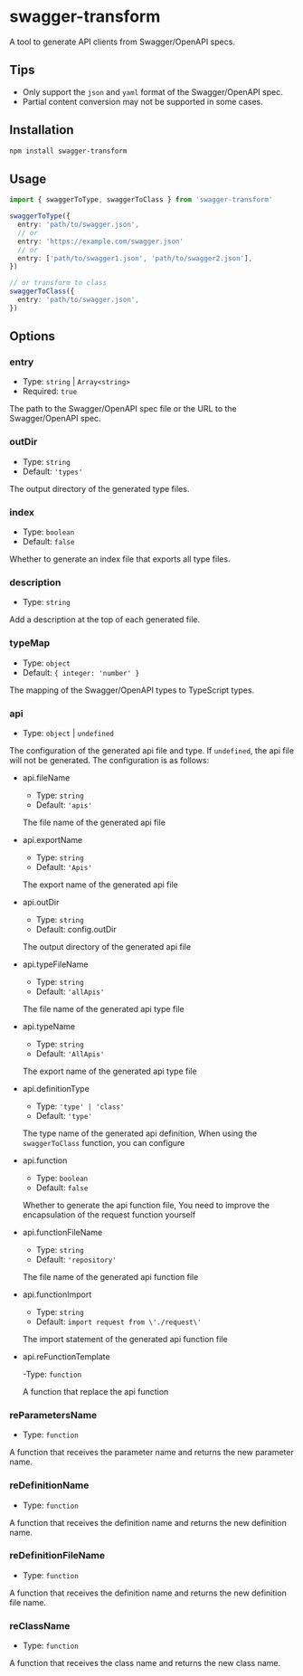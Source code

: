 # swagger-transform

A tool to generate API clients from Swagger/OpenAPI specs.

## Tips

- Only support the `json` and `yaml` format of the Swagger/OpenAPI spec.
- Partial content conversion may not be supported in some cases.

## Installation

```bash
npm install swagger-transform
```

## Usage

```ts
import { swaggerToType, swaggerToClass } from 'swagger-transform'

swaggerToType({
  entry: 'path/to/swagger.json',
  // or
  entry: 'https://example.com/swagger.json'
  // or
  entry: ['path/to/swagger1.json', 'path/to/swagger2.json'],
})

// or transform to class
swaggerToClass({
  entry: 'path/to/swagger.json',
})
```

## Options

### entry

- Type: `string` | `Array<string>`
- Required: `true`

The path to the Swagger/OpenAPI spec file or the URL to the Swagger/OpenAPI spec.

### outDir

- Type: `string`
- Default: `'types'`

The output directory of the generated type files.

### index

- Type: `boolean`
- Default: `false`

Whether to generate an index file that exports all type files.

### description

- Type: `string`

Add a description at the top of each generated file.

### typeMap

- Type: `object`
- Default: `{ integer: 'number' }`

The mapping of the Swagger/OpenAPI types to TypeScript types.

### api

- Type: `object` | `undefined`

The configuration of the generated api file and type. If `undefined`, the api file will not be generated. The configuration is as follows:

+ api.fileName

  - Type: `string`
  - Default: `'apis'`

  The file name of the generated api file

+ api.exportName

  - Type: `string`
  - Default: `'Apis'`

  The export name of the generated api file

+ api.outDir

  - Type: `string`
  - Default: config.outDir

  The output directory of the generated api file

+ api.typeFileName

  - Type: `string`
  - Default: `'allApis'`

  The file name of the generated api type file

+ api.typeName

  - Type: `string`
  - Default: `'AllApis'`

  The export name of the generated api type file

+ api.definitionType

  - Type: `'type' | 'class'`
  - Default: `'type'`

  The type name of the generated api definition, When using the `swaggerToClass` function, you can configure

+ api.function

  - Type: `boolean`
  - Default: `false`

  Whether to generate the api function file, You need to improve the encapsulation of the request function yourself

+ api.functionFileName

  - Type: `string`
  - Default: `'repository'`

  The file name of the generated api function file

+ api.functionImport

  - Type: `string`
  - Default: `import request from \'./request\'`

  The import statement of the generated api function file

+ api.reFunctionTemplate

  -Type: `function`

  A function that replace the api function

### reParametersName

- Type: `function`

A function that receives the parameter name and returns the new parameter name.

### reDefinitionName

- Type: `function`

A function that receives the definition name and returns the new definition name.

### reDefinitionFileName

- Type: `function`

A function that receives the definition name and returns the new definition file name.

### reClassName

- Type: `function`

A function that receives the class name and returns the new class name.
